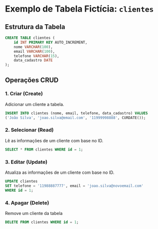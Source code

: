 # Exemplo de Tabela Fictícia: `clientes`

## Estrutura da Tabela
```sql
CREATE TABLE clientes (
    id INT PRIMARY KEY AUTO_INCREMENT,
    nome VARCHAR(100),
    email VARCHAR(100),
    telefone VARCHAR(15),
    data_cadastro DATE
);

```

## Operações CRUD
### 1. Criar (Create)
Adicionar um cliente a tabela.
``` sql
INSERT INTO clientes (nome, email, telefone, data_cadastro) VALUES 
('João Silva', 'joao.silva@email.com', '11999998888', CURDATE());

```
### 2. Selecionar (Read)
Lê as informações de um cliente com base no ID.
``` sql
SELECT * FROM clientes WHERE id = 1;

```
### 3. Editar (Update)
Atualiza as informações de um cliente com base no ID.
``` sql
UPDATE clientes 
SET telefone = '11988887777', email = 'joao.silva@novoemail.com' 
WHERE id = 1;

```
### 4. Apagar (Delete)
Remove um cliente da tabela
``` sql
DELETE FROM clientes WHERE id = 1;
```







